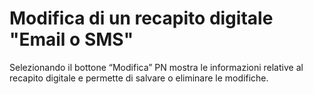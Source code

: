 # Modifica di un recapito digitale "Email o SMS"

Selezionando il bottone “Modifica” PN mostra le informazioni relative al recapito digitale e permette di salvare o eliminare le modifiche.

